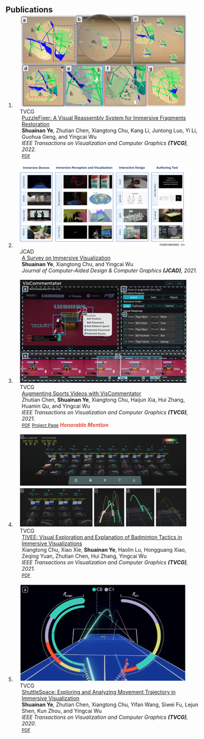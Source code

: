 <h2 id="publications" style="margin: 2px 0px -15px;">Publications</h2>

<div class="publications">
<ol class="bibliography">

<li>
<div class="pub-row">

  <div class="col-sm-3 abbr" style="position: relative;padding-right: 15px;padding-left: 15px;">
    <img src="assets/img/PuzzleFixer.png" class="teaser img-fluid z-depth-1">
    <abbr class="badge">TVCG</abbr>
  </div>

  <div class="col-sm-9" style="position: relative;width: 100%;padding-right: 15px;padding-left: 20px;">
    <div class="title"><a href="https://zjuidg.org/source/projects/PuzzleFixer/PuzzleFixer.pdf">PuzzleFixer: A Visual Reassembly System for Immersive Fragments Restoration</a></div>
    <div class="author"><strong>Shuainan Ye</strong>, Zhutian Chen, Xiangtong Chu, Kang Li, Juntong Luo, Yi Li, Guohua Geng, and Yingcai Wu</div>
    <div class="periodical"><em>IEEE Transactions on Visualization and Computer Graphics <strong>(TVCG)</strong>, 2022.</em></div>
    <div class="links">
      <a href="https://zjuidg.org/source/projects/PuzzleFixer/PuzzleFixer.pdf" class="btn btn-sm z-depth-0" role="button" target="_blank" style="font-size:12px;">PDF</a>
      <!-- <a href="https://github.com/yaoyao-liu/mnemonics" class="btn btn-sm z-depth-0" role="button" target="_blank" style="font-size:12px;">Code</a>
      <a href="https://class-il.mpi-inf.mpg.de/mnemonics/" class="btn btn-sm z-depth-0" role="button" target="_blank" style="font-size:12px;">Project Page</a> -->
      <!-- <a href="https://dblp.uni-trier.de/rec/conf/cvpr/LiuSLSS20.html?view=bibtex" class="btn btn-sm z-depth-0" role="button" target="_blank" style="font-size:12px;">BibTex</a> -->
      <!-- <strong><i style="color:#e74d3c">Oral Presentation</i></strong> -->
    </div>
  </div>
</div>
</li>
<br>


<li>
<div class="pub-row">

  <div class="col-sm-3 abbr" style="position: relative;padding-right: 15px;padding-left: 15px;">
    <img src="assets/img/ImmersiveSurvey.png" class="teaser img-fluid z-depth-1">
    <abbr class="badge">JCAD</abbr>
  </div>

  <div class="col-sm-9" style="position: relative;width: 100%;padding-right: 15px;padding-left: 20px;">
    <div class="title"><a href="https://kns.cnki.net/kcms/detail/detail.aspx?dbcode=CJFD&dbname=CJFDLAST2021&filename=JSJF202104001&uniplatform=NZKPT&v=lxQISDQB0uE41EyodjnqrGdlM4ufhu2PfylJaIQLFNt0tx3fliWGuUTCJk6rNT_B">A Survey on Immersive Visualization</a></div>
    <div class="author"><strong>Shuainan Ye</strong>, Xiangtong Chu, and Yingcai Wu</div>
    <div class="periodical"><em>Journal of Computer-Aided Design & Computer Graphics <strong>(JCAD)</strong>, 2021.</em></div>
    <div class="links">
    </div>
  </div>
</div>
</li>
<br>


<li>
<div class="pub-row">

  <div class="col-sm-3 abbr" style="position: relative;padding-right: 15px;padding-left: 15px;">
    <img src="assets/img/viscommentator.png" class="teaser img-fluid z-depth-1">
    <abbr class="badge">TVCG</abbr>
  </div>

  <div class="col-sm-9" style="position: relative;width: 100%;padding-right: 15px;padding-left: 20px;">
    <div class="title"><a href="https://zjuidg.org/source/projects/viscommentator/viscommentator.pdf">Augmenting Sports Videos with VisCommentator</a></div>
    <div class="author">Zhutian Chen, <strong>Shuainan Ye</strong>, Xiangtong Chu, Haijun Xia, Hui Zhang, Huamin Qu, and Yingcai Wu</div>
    <div class="periodical"><em>IEEE Transactions on Visualization and Computer Graphics <strong>(TVCG)</strong>, 2021.</em></div>
    <div class="links">
      <a href="https://zjuidg.org/source/projects/viscommentator/viscommentator.pdf" class="btn btn-sm z-depth-0" role="button" target="_blank" style="font-size:12px;">PDF</a>
      <a href="https://viscommentator.github.io/" class="btn btn-sm z-depth-0" role="button" target="_blank" style="font-size:12px;">Project Page</a>
      <strong><i style="color:#e74d3c">Honorable Mention</i></strong>
    </div>
  </div>
</div>
</li>
<br>

<li>
<div class="pub-row">

  <div class="col-sm-3 abbr" style="position: relative;padding-right: 15px;padding-left: 15px;">
    <img src="assets/img/TIVEE.png" class="teaser img-fluid z-depth-1">
    <abbr class="badge">TVCG</abbr>
  </div>

  <div class="col-sm-9" style="position: relative;width: 100%;padding-right: 15px;padding-left: 20px;">
    <div class="title"><a href="https://zjuidg.org/source/projects/TIVEE/TIVEE.pdf">TIVEE: Visual Exploration and Explanation of Badminton Tactics in Immersive Visualizations</a></div>
    <div class="author">Xiangtong Chu, Xiao Xie, <strong>Shuainan Ye</strong>, Haolin Lu, Hongguang Xiao, Zeqing Yuan, Zhutian Chen, Hui Zhang, Yingcai Wu</div>
    <div class="periodical"><em>IEEE Transactions on Visualization and Computer Graphics <strong>(TVCG)</strong>, 2021.</em></div>
    <div class="links">
      <a href="https://zjuidg.org/source/projects/TIVEE/TIVEE.pdf" class="btn btn-sm z-depth-0" role="button" target="_blank" style="font-size:12px;">PDF</a>
    </div>
  </div>
</div>
</li>
<br>


<li>
<div class="pub-row">

  <div class="col-sm-3 abbr" style="position: relative;padding-right: 15px;padding-left: 15px;">
    <img src="assets/img/shuttlespace.png" class="teaser img-fluid z-depth-1">
    <abbr class="badge">TVCG</abbr>
  </div>

  <div class="col-sm-9" style="position: relative;width: 100%;padding-right: 15px;padding-left: 20px;">
    <div class="title"><a href="https://zjuidg.org/source/projects/shuttlespace/shuttlespace.pdf">ShuttleSpace: Exploring and Analyzing Movement Trajectory in Immersive Visualization</a></div>
    <div class="author"><strong>Shuainan Ye</strong>, Zhutian Chen, Xiangtong Chu, Yifan Wang, Siwei Fu, Lejun Shen, Kun Zhou, and Yingcai Wu</div>
    <div class="periodical"><em>IEEE Transactions on Visualization and Computer Graphics <strong>(TVCG)</strong>, 2020.</em></div>
    <div class="links">
      <a href="https://zjuidg.org/source/projects/shuttlespace/shuttlespace.pdf" class="btn btn-sm z-depth-0" role="button" target="_blank" style="font-size:12px;">PDF</a>
    </div>
  </div>
</div>
</li>
<br>

</ol>
</div>